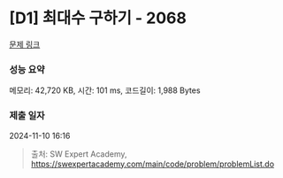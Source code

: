 # [D1] 최대수 구하기 - 2068 

[문제 링크](https://swexpertacademy.com/main/code/problem/problemDetail.do?contestProbId=AV5QQhbqA4QDFAUq) 

### 성능 요약

메모리: 42,720 KB, 시간: 101 ms, 코드길이: 1,988 Bytes

### 제출 일자

2024-11-10 16:16



> 출처: SW Expert Academy, https://swexpertacademy.com/main/code/problem/problemList.do